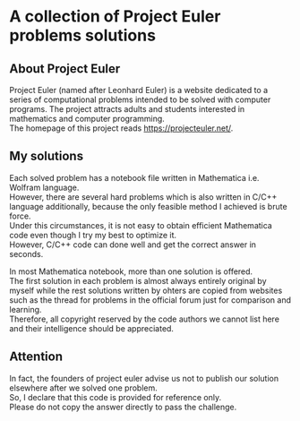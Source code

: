# A collection of Project Euler problems solutions

## About Project Euler
Project Euler (named after Leonhard Euler) is a website dedicated to a series of computational problems intended to be solved with computer programs. The project attracts adults and students interested in mathematics and computer programming.  
The homepage of this project reads https://projecteuler.net/.

## My solutions
Each solved problem has a notebook file written in Mathematica i.e. Wolfram language.  
However, there are several hard problems which is also written in C/C++ language additionally, because the only feasible method I achieved is brute force.  
Under this circumstances, it is not easy to obtain efficient Mathematica code even though I try my best to optimize it.  
However, C/C++ code can done well and get the correct answer in seconds.

In most Mathematica notebook, more than one solution is offered.  
The first solution in each problem is almost always entirely original by myself while the rest solutions written by ohters are copied from websites such as the thread for problems in the official forum just for comparison and learning.  
Therefore, all copyright reserved by the code authors we cannot list here and their intelligence should be appreciated.

## Attention
In fact, the founders of project euler advise us not to publish our solution elsewhere after we solved one problem.  
So, I declare that this code is provided for reference only.  
Please do not copy the answer directly to pass the challenge.